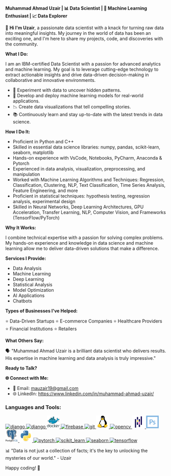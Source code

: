 **Muhammad Ahmad Uzair | 📊 Data Scientist | 🧠 Machine Learning Enthusiast | 📈 Data Explorer**

👋 **Hi I'm Uzair**, a passionate data scientist with a knack for turning raw data into meaningful insights. My journey in the world of data has been an exciting one, and I'm here to share my projects, code, and discoveries with the community.

**What I Do:**

I am an IBM-certified Data Scientist with a passion for advanced analytics and machine learning. My goal is to leverage cutting-edge technology to extract actionable insights and drive data-driven decision-making in collaborative and innovative environments.

- 🧪 Experiment with data to uncover hidden patterns.
- 🤖 Develop and deploy machine learning models for real-world applications.
- 📉 Create data visualizations that tell compelling stories.
- 📚 Continuously learn and stay up-to-date with the latest trends in data science.

**How I Do It:**

- Proficient in Python and C++
- Skilled in essential data science libraries: numpy, pandas, scikit-learn, seaborn, matplotlib
- Hands-on experience with VsCode, Notebooks, PyCharm, Anaconda & Pytorch
- Experienced in data analysis, visualization, preprocessing, and manipulation
- Worked with Machine Learning Algorithms and Techniques: Regression, Classification, Clustering, NLP, 
 Text Classification, Time Series Analysis, Feature Engineering, and more
- Proficient in statistical techniques: hypothesis testing, regression analysis, experimental design
- Skilled in Neural Networks, Deep Learning Architectures, GPU Acceleration, Transfer Learning, NLP, 
 Computer Vision, and Frameworks (TensorFlow/PyTorch)


**Why It Works:**

I combine technical expertise with a passion for solving complex problems. My hands-on experience and knowledge in data science and machine learning allow me to deliver data-driven solutions that make a difference.


**Services I Provide:**
 
- Data Analysis
- Machine Learning
- Deep Learning
- Statistical Analysis
- Model Optimization
- AI Applications
- Chatbots


**Types of Businesses I've Helped:**

⭐ Data-Driven Startups
⭐ E-commerce Companies
⭐ Healthcare Providers
⭐ Financial Institutions
⭐ Retailers

**What Others Say:**

🗣 "Muhammad Ahmad Uzair is a brilliant data scientist who delivers results. His expertise in machine learning and data analysis is truly impressive."

**Ready to Talk?**

**🌐 Connect with Me:**
- 📧 Email: mauzair19@gmail.com
- 🌐 LinkedIn: https://www.linkedin.com/in/muhammad-ahmad-uzair/

<h3 align="left">Languages and Tools:</h3>
<p align="left"> <a href="https://www.djangoproject.com/" target="_blank" rel="noreferrer"> <img src="https://cdn.worldvectorlogo.com/logos/django.svg" alt="django" width="40" height="40"/> </a> <a href="https://fastapi.tiangolo.com/" target="_blank" rel="noreferrer"> <img src="https://fastapi.tiangolo.com/img/logo-margin/logo-teal.png" alt="django" width="120" height="40"/> </a> <a href="https://www.docker.com/" target="_blank" rel="noreferrer"> <img src="https://raw.githubusercontent.com/devicons/devicon/master/icons/docker/docker-original-wordmark.svg" alt="docker" width="40" height="40"/> </a> <a href="https://firebase.google.com/" target="_blank" rel="noreferrer"> <img src="https://www.vectorlogo.zone/logos/firebase/firebase-icon.svg" alt="firebase" width="40" height="40"/> </a> <a href="https://git-scm.com/" target="_blank" rel="noreferrer"> <img src="https://www.vectorlogo.zone/logos/git-scm/git-scm-icon.svg" alt="git" width="40" height="40"/> </a> <a href="https://www.linux.org/" target="_blank" rel="noreferrer"> <img src="https://raw.githubusercontent.com/devicons/devicon/master/icons/linux/linux-original.svg" alt="linux" width="40" height="40"/> </a> <a href="https://opencv.org/" target="_blank" rel="noreferrer"> <img src="https://www.vectorlogo.zone/logos/opencv/opencv-icon.svg" alt="opencv" width="40" height="40"/> </a> <a href="https://pandas.pydata.org/" target="_blank" rel="noreferrer"> <img src="https://raw.githubusercontent.com/devicons/devicon/2ae2a900d2f041da66e950e4d48052658d850630/icons/pandas/pandas-original.svg" alt="pandas" width="40" height="40"/> </a> <a href="https://www.photoshop.com/en" target="_blank" rel="noreferrer"> <img src="https://raw.githubusercontent.com/devicons/devicon/master/icons/photoshop/photoshop-line.svg" alt="photoshop" width="40" height="40"/> </a> <a href="https://www.postgresql.org" target="_blank" rel="noreferrer"> <img src="https://raw.githubusercontent.com/devicons/devicon/master/icons/postgresql/postgresql-original-wordmark.svg" alt="postgresql" width="40" height="40"/> </a> <a href="https://www.python.org" target="_blank" rel="noreferrer"> <img src="https://raw.githubusercontent.com/devicons/devicon/master/icons/python/python-original.svg" alt="python" width="40" height="40"/> </a> <a href="https://pytorch.org/" target="_blank" rel="noreferrer"> <img src="https://www.vectorlogo.zone/logos/pytorch/pytorch-icon.svg" alt="pytorch" width="40" height="40"/> </a> <a href="https://scikit-learn.org/" target="_blank" rel="noreferrer"> <img src="https://upload.wikimedia.org/wikipedia/commons/0/05/Scikit_learn_logo_small.svg" alt="scikit_learn" width="40" height="40"/> </a> <a href="https://seaborn.pydata.org/" target="_blank" rel="noreferrer"> <img src="https://seaborn.pydata.org/_images/logo-mark-lightbg.svg" alt="seaborn" width="40" height="40"/> </a> <a href="https://www.tensorflow.org" target="_blank" rel="noreferrer"> <img src="https://www.vectorlogo.zone/logos/tensorflow/tensorflow-icon.svg" alt="tensorflow" width="40" height="40"/> </a> </p>

📊 "Data is not just a collection of facts; it's the key to unlocking the mysteries of our world." - Uzair

Happy coding! 🚀
